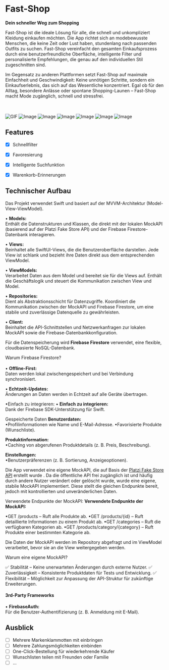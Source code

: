 # Fast-Shop

**Dein schneller Weg zum Shopping**

Fast-Shop ist die ideale Lösung für alle, die schnell und unkompliziert Kleidung einkaufen möchten. Die App richtet sich an modebewusste Menschen, die keine Zeit oder Lust haben, stundenlang nach passenden Outfits zu suchen. Fast-Shop vereinfacht den gesamten Einkaufsprozess durch eine benutzerfreundliche Oberfläche, intelligente Filter und personalisierte Empfehlungen, die genau auf den individuellen Stil zugeschnitten sind.

Im Gegensatz zu anderen Plattformen setzt Fast-Shop auf maximale Einfachheit und Geschwindigkeit: Keine unnötigen Schritte, sondern ein Einkaufserlebnis, das sich auf das Wesentliche konzentriert. Egal ob für den Alltag, besondere Anlässe oder spontane Shopping-Launen – Fast-Shop macht Mode zugänglich, schnell und stressfrei.
<br><br><br>

<p>

![GIF](https://github.com/user-attachments/assets/3e06fcd3-b6ec-4ea0-90b5-ebd0d153da86.gif)  ![Image](https://github.com/user-attachments/assets/f7494ab8-9582-4ed1-8b07-9a77d9a380fc) ![Image](https://github.com/user-attachments/assets/38496f9c-ba6c-4730-aa77-6f4bb42c6e6a) ![Image](https://github.com/user-attachments/assets/1c81eeeb-5477-4716-a9ff-68d4a8fd8b74) 
![Image](https://github.com/user-attachments/assets/1e666fb0-b7b2-4a2d-8b46-48fd3452e233)
![Image](https://github.com/user-attachments/assets/cb67e0dd-904a-4a48-8f0c-524784c74c55) ![Image](https://github.com/user-attachments/assets/14f2b00d-e544-4413-bc70-eb5f102579b2) 
  <!--<img src="./img/SearchView.png" width="200"> -->
 <!-- <img src="./img/Search.png" width="200"> -->

</p>


## Features
<!-- Hier kommen alle Features rein, welche deine App bietet. -->

- [x] Schnellfilter
- [x] Favoresierung
- [x] Intelligente Suchfunktion
- [x] Warenkorb-Erinnerungen


## Technischer Aufbau

Das Projekt verwendet Swift und basiert auf der MVVM-Architektur (Model-View-ViewModel).

• <b>Models:</b><br>
Enthält die Datenstrukturen und Klassen, die direkt mit der lokalen MockAPI (basierend auf der Platzi Fake Store API) und der Firebase Firestore-Datenbank interagieren.


• <b>Views:</b><br>
Beinhaltet alle SwiftUI-Views, die die Benutzeroberfläche darstellen. Jede View ist schlank und bezieht ihre Daten direkt aus dem entsprechenden ViewModel.

• <b>ViewModels:</b><br>
Verarbeitet Daten aus dem Model und bereitet sie für die Views auf.
Enthält die Geschäftslogik und steuert die Kommunikation zwischen View und Model.

• <b>Repositories:</b><br>
Dient als Abstraktionsschicht für Datenzugriffe. Koordiniert die Kommunikation zwischen der MockAPI und Firebase Firestore, um eine stabile und zuverlässige Datenquelle zu gewährleisten.

• <b>Client:</b><br>
Beinhaltet die API-Schnittstellen und Netzwerkanfragen zur lokalen MockAPI sowie die Firebase-Datenbankkonfiguration.
<br>

Für die Datenspeicherung wird <b>Firebase Firestore</b> verwendet, eine flexible, cloudbasierte NoSQL-Datenbank.

Warum Firebase Firestore?
<br><br>
• <b>Offline-First:</b><br>
Daten werden lokal zwischengespeichert und bei Verbindung synchronisiert.

• <b>Echtzeit-Updates:</b><br>
Änderungen an Daten werden in Echtzeit auf alle Geräte übertragen.

•Einfach zu integrieren:
• <b>Einfach zu integrieren:</b><br>
Dank der Firebase SDK-Unterstützung für Swift.

Gespeicherte Daten
<b>Benutzerdaten:</b><br>
•Profilinformationen wie Name und E-Mail-Adresse.
•Favorisierte Produkte (Wunschliste).

<b>Produktinformation:</b><br>
•Caching von abgerufenen Produktdetails (z. B. Preis, Beschreibung).

<b>Einstellungen:</b><br>
•Benutzerpräferenzen (z. B. Sortierung, Anzeigeoptionen).

Die App verwendet eine eigene MockAPI, die auf Basis der [Platzi Fake Store API](https://fakeapi.platzi.com/en/rest/products/) erstellt wurde .
Da die öffentliche API frei zugänglich ist und häufig durch andere Nutzer verändert oder gelöscht wurde, wurde eine eigene, stabile MockAPI implementiert. Diese stellt die gleichen Endpunkte bereit, jedoch mit kontrollierten und unveränderlichen Daten.

Verwendete Endpunkte der MockAPI:
<b>Verwendete Endpunkte der MockAPI:</b><br>

•GET /products – Ruft alle Produkte ab.
•GET /products/{id} – Ruft detaillierte Informationen zu einem Produkt ab.
•GET /categories – Ruft die verfügbaren Kategorien ab.
•GET /products/category/{category} – Ruft Produkte einer bestimmten Kategorie ab.

Die Daten der MockAPI werden im Repository abgefragt und im ViewModel verarbeitet, bevor sie an die View weitergegeben werden.

Warum eine eigene MockAPI?

✅ Stabilität – Keine unerwarteten Änderungen durch externe Nutzer.
✅ Zuverlässigkeit – Konsistente Produktdaten für Tests und Entwicklung.
✅ Flexibilität – Möglichkeit zur Anpassung der API-Struktur für zukünftige Erweiterungen.

#### 3rd-Party Frameworks
• <b>FirebaseAuth:</b><br>
Für die Benutzer-Authentifizierung (z. B. Anmeldung mit E-Mail).
	

## Ausblick

- [ ] Mehrere Markenklammotten mit einbringen
- [ ] Mehrere Zahlungsmöglichkeiten einbinden
- [ ] One-Click-Bestellung für wiederkehrende Käufer
- [ ] Wunschlisten teilen mit Freunden oder Familie
- [ ] ...
